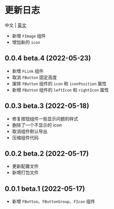 # 更新日志

中文 | [英文](https://github.com/Tyh2001/fighting-design/blob/master/CHANGELOG.md)

- 新增 `FImage` 组件
- 增加新的 `icon`

## 0.0.4 beta.4 (2022-05-23)

- 新增 `FLink` 组件
- 取消 `FButton` 固定高度
- 废除 `FButton` 组件的 `icon` 和 `iconPosition` 属性
- 新增 `FButton` 组件的 `leftIcon` 和 `rightIcon` 属性

## 0.0.3 beta.3 (2022-05-18)

- 修复按钮组件一些显示问题的样式
- 删除了一个不显示的 icon
- 取消组件默认导出
- 压缩组件代码

## 0.0.2 beta.2 (2022-05-17)

- 更新配置文件
- 新增打包文件

## 0.0.1 beta.1 (2022-05-17)

- 新增 `FButton`、`FButtonGroup`、`FIcon` 组件
